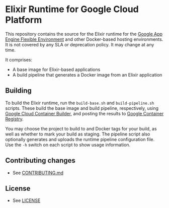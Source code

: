 # Elixir Runtime for Google Cloud Platform

This repository contains the source for the Elixir runtime for the
[Google App Engine Flexible Environment](https://cloud.google.com/appengine/docs/flexible/)
and other Docker-based hosting environments. It is not covered by any SLA or
deprecation policy. It may change at any time.

It comprises:

* A base image for Elixir-based applications
* A build pipeline that generates a Docker image from an Elixir application

## Building

To build the Elixir runtime, run the `build-base.sh` and `build-pipeline.sh`
scripts. These build the base image and build pipeline, respectively, using
[Google Cloud Container Builder](https://cloud.google.com/container-builder/),
and posting the results to
[Google Container Registry](https://cloud.google.com/container-registry/).

You may choose the project to build to and Docker tags for your build, as well
as whether to mark your build as staging. The pipeline script also optionally
generates and uploads the runtime pipeline configuration file. Use the `-h`
switch on each script to show usage information.

## Contributing changes

* See [CONTRIBUTING.md](CONTRIBUTING.md)

## License

* See [LICENSE](LICENSE)
